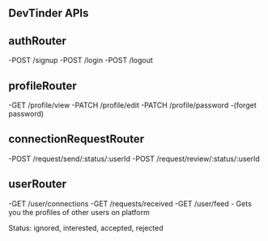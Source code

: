 ## DevTinder APIs

## authRouter
-POST /signup
-POST /login
-POST /logout

## profileRouter
-GET /profile/view
-PATCH /profile/edit
-PATCH /profile/password -(forget password)

## connectionRequestRouter
-POST /request/send/:status/:userId
-POST /request/review/:status/:userId

## userRouter
-GET /user/connections
-GET /requests/received
-GET /user/feed        - Gets you the profiles of other users on platform



Status: ignored, interested, accepted, rejected